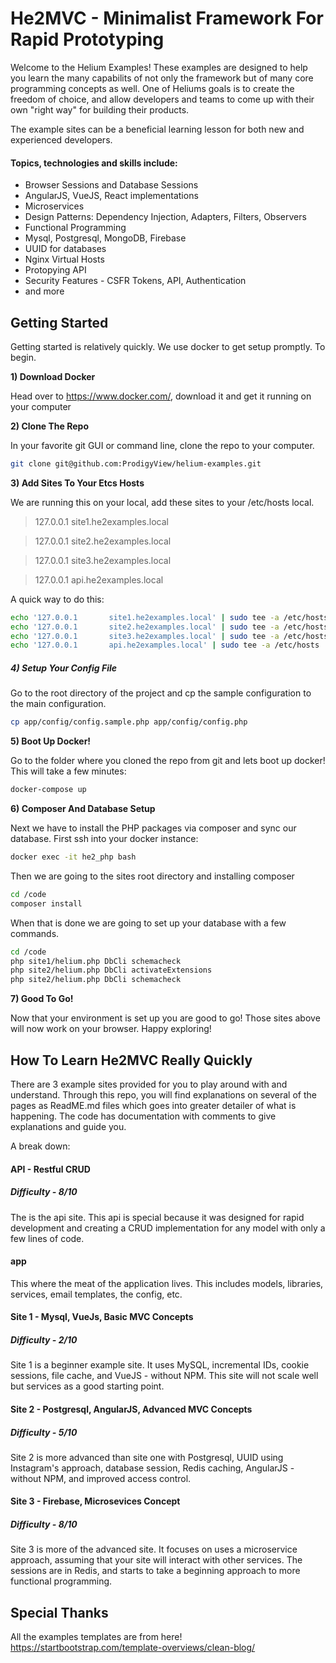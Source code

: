 # He2MVC - Minimalist Framework For Rapid Prototyping

Welcome to the Helium Examples! These examples are designed to help you learn the many capabilits of not only the framework but of many core programming concepts as well.
One of Heliums goals is to create the freedom of choice, and allow developers and teams to come up with their own "right way" for building their products.

The example sites can be a beneficial learning lesson for both new and experienced developers.
#### Topics, technologies and skills include:
- Browser Sessions and Database Sessions
- AngularJS, VueJS, React implementations
- Microservices
- Design Patterns: Dependency Injection, Adapters, Filters, Observers
- Functional Programming
- Mysql, Postgresql, MongoDB, Firebase
- UUID for databases
- Nginx Virtual Hosts
- Protopying API
- Security Features - CSFR Tokens, API, Authentication
- and more

## Getting Started
Getting started is relatively quickly. We use docker to get setup promptly. To begin.

**1) Download Docker**

Head over to https://www.docker.com/, download it and get it running on your computer

**2) Clone The Repo**

In your favorite git GUI or command line, clone the repo to your computer.
```bash
git clone git@github.com:ProdigyView/helium-examples.git
```

**3) Add Sites To Your Etcs Hosts**

We are running this on your local, add these sites to your /etc/hosts local.
> 127.0.0.1       site1.he2examples.local

> 127.0.0.1       site2.he2examples.local

> 127.0.0.1       site3.he2examples.local

> 127.0.0.1       api.he2examples.local

A quick way to do this:
```bash
echo '127.0.0.1       site1.he2examples.local' | sudo tee -a /etc/hosts
echo '127.0.0.1       site2.he2examples.local' | sudo tee -a /etc/hosts
echo '127.0.0.1       site3.he2examples.local' | sudo tee -a /etc/hosts
echo '127.0.0.1       api.he2examples.local' | sudo tee -a /etc/hosts
```

##### 4) Setup Your Config File

Go to the root directory of the project and cp the sample configuration to the main configuration.
```bash
cp app/config/config.sample.php app/config/config.php
```

**5) Boot Up Docker!**

Go to the folder where you cloned the repo from git and lets boot up docker! This will take a few minutes:
```bash
docker-compose up
```

**6) Composer And Database Setup**

Next we have to install the PHP packages via composer and sync our database. First ssh into your docker instance:
```bash
docker exec -it he2_php bash
```
Then we are going to the sites root directory and installing composer
```bash
cd /code
composer install
```
When that is done we are going to set up your database with a few commands.
```bash
cd /code
php site1/helium.php DbCli schemacheck
php site2/helium.php DbCli activateExtensions
php site2/helium.php DbCli schemacheck
```

**7) Good To Go!**

Now that your environment is set up you are good to go! Those sites above will now work on your browser. Happy exploring!

## How To Learn He2MVC Really Quickly
There are 3 example sites provided for you to play around with and understand. Through this repo, you will find explanations on several of the pages as ReadME.md files which goes into greater detailer of what is happening. The code has documentation with comments to give explanations and guide you. 

A break down:

#### API - Restful CRUD
##### Difficulty - 8/10
The is the api site. This api is special because it was designed for rapid development and creating a CRUD implementation for any model with only a few lines of code.

#### app
This where the meat of the application lives. This includes models, libraries, services, email templates, the config, etc.

#### Site 1 - Mysql, VueJs, Basic MVC Concepts
##### Difficulty - 2/10
Site 1 is a beginner example site. It uses MySQL, incremental IDs, cookie sessions, file cache, and VueJS - without NPM. This site will not scale well but services as a good starting point.

#### Site 2 - Postgresql, AngularJS, Advanced MVC Concepts
##### Difficulty - 5/10
Site 2 is more advanced than site one with Postgresql, UUID using Instagram's approach, database session, Redis caching, AngularJS - without NPM, and improved access control.

#### Site 3 - Firebase, Microsevices Concept
##### Difficulty - 8/10
Site 3 is more of the advanced site. It focuses on uses a microservice approach, assuming that your site will interact with other services. The sessions are in Redis, and starts to take a beginning approach to more functional programming.

## Special Thanks
All the examples templates are from here!
https://startbootstrap.com/template-overviews/clean-blog/